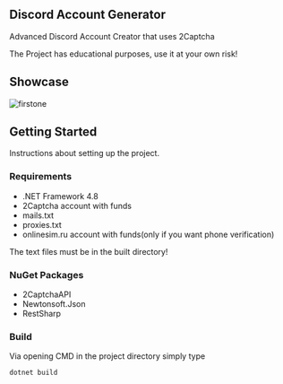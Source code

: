 ## Discord Account Generator
Advanced Discord Account Creator that uses 2Captcha


The Project has educational purposes, use it at your own risk!

## Showcase

![firstone](https://gyazo.com/cdb54c2870e43dd0c03ae9dd63565a99.gif)

## Getting Started

Instructions about setting up the project.

### Requirements

* .NET Framework 4.8
* 2Captcha account with funds
* mails.txt
* proxies.txt
* onlinesim.ru account with funds(only if you want phone verification)

The text files must be in the built directory!

### NuGet Packages

* 2CaptchaAPI
* Newtonsoft.Json
* RestSharp

### Build

Via opening CMD in the project directory simply type

```
dotnet build
```
